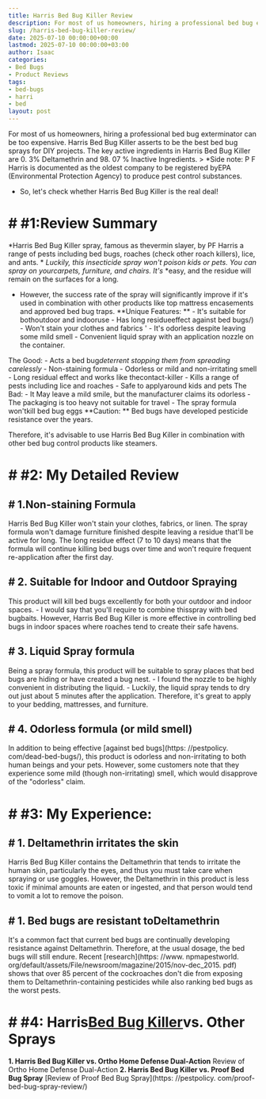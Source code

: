 ```yaml
---
title: Harris Bed Bug Killer Review
description: For most of us homeowners, hiring a professional bed bug exterminator can be too expensive. Harris Bed Bug Killer asserts to be the best bed bug sprays for...
slug: /harris-bed-bug-killer-review/
date: 2025-07-10 00:00:00+00:00
lastmod: 2025-07-10 00:00:00+03:00
author: Isaac
categories:
- Bed Bugs
- Product Reviews
tags:
- bed-bugs
- harri
- bed
layout: post
---
```


For most of us homeowners, hiring a professional bed bug exterminator can be too expensive. Harris Bed Bug Killer asserts to be the best bed bug sprays for DIY projects. The key active ingredients in Harris Bed Bug Killer are 0. 3% Deltamethrin and 98. 07 % Inactive Ingredients. > *Side note: P F Harris is documented as the oldest company to be registered byEPA (Environmental Protection Agency) to produce pest control substances.

* So, let's check whether Harris Bed Bug Killer is the real deal!

# # #1:Review Summary

*Harris Bed Bug Killer spray, famous as thevermin slayer, by PF Harris a range of pests including bed bugs, roaches (check other roach killers), lice, and ants. * *Luckily, this insecticide spray won't poison kids or pets. You can spray on yourcarpets, furniture, and chairs. It's* *easy, and the residue will remain on the surfaces for a long.

* However, the success rate of the spray will significantly improve if it's used in combination with other products like top mattress encasements and approved bed bug traps. **Unique Features: ** - It's suitable for bothoutdoor and indooruse - Has long residueeffect against bed bugs/) - Won't stain your clothes and fabrics ' - It's odorless despite leaving some mild smell - Convenient liquid spray with an application nozzle on the container.

The Good: - Acts a bed bug*deterrent stopping them from spreading carelessly* - Non-staining formula - Odorless or mild and non-irritating smell - Long residual effect and works like thecontact-killer - Kills a range of pests including lice and roaches - Safe to applyaround kids and pets The Bad: - It May leave a mild smile, but the manufacturer claims its odorless - The packaging is too heavy not suitable for travel - The spray formula won'tkill bed bug eggs **Caution: ** Bed bugs have developed pesticide resistance over the years.

Therefore, it's advisable to use Harris Bed Bug Killer in combination with other bed bug control products like steamers.

# # #2: My Detailed Review

## # 1.Non-staining Formula

Harris Bed Bug Killer won't stain your clothes, fabrics, or linen. The spray formula won't damage furniture finished despite leaving a residue that'll be active for long. The long residue effect (7 to 10 days) means that the formula will continue killing bed bugs over time and won't require frequent re-application after the first day.

## # 2. Suitable for Indoor and Outdoor Spraying

This product will kill bed bugs excellently for both your outdoor and indoor spaces. - I would say that you'll require to combine thisspray with bed bugbaits. However, Harris Bed Bug Killer is more effective in controlling bed bugs in indoor spaces where roaches tend to create their safe havens.

## # 3. Liquid Spray formula

Being a spray formula, this product will be suitable to spray places that bed bugs are hiding or have created a bug nest. - I found the nozzle to be highly convenient in distributing the liquid. - Luckily, the liquid spray tends to dry out just about 5 minutes after the application. Therefore, it's great to apply to your bedding, mattresses, and furniture.

## # 4. Odorless formula (or mild smell)

In addition to being effective [against bed bugs](https: //pestpolicy. com/dead-bed-bugs/), this product is odorless and non-irritating to both human beings and your pets. However, some customers note that they experience some mild (though non-irritating) smell, which would disapprove of the "odorless" claim.

# # #3: My Experience:

## # 1. Deltamethrin irritates the skin

Harris Bed Bug Killer contains the Deltamethrin that tends to irritate the human skin, particularly the eyes, and thus you must take care when spraying or use goggles. However, the Deltamethrin in this product is less toxic if minimal amounts are eaten or ingested, and that person would tend to vomit a lot to remove the poison.

## # 1. Bed bugs are resistant toDeltamethrin

It's a common fact that current bed bugs are continually developing resistance against Deltamethrin. Therefore, at the usual dosage, the bed bugs will still endure. Recent [research](https: //www. npmapestworld. org/default/assets/File/newsroom/magazine/2015/nov-dec_2015. pdf) shows that over 85 percent of the cockroaches don't die from exposing them to Deltamethrin-containing pesticides while also ranking bed bugs as the worst pests.

# # #4: Harris[Bed Bug Killer](https://pestpolicy.com/what-causes-bed-bugs/)vs. Other Sprays

**1. Harris Bed Bug Killer vs. Ortho Home Defense Dual-Action** Review of Ortho Home Defense Dual-Action **2. Harris Bed Bug Killer vs. Proof Bed Bug Spray** [Review of Proof Bed Bug Spray](https: //pestpolicy. com/proof-bed-bug-spray-review/)
